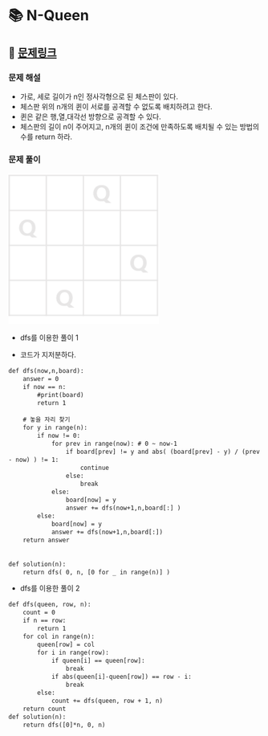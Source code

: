 
# 📚 N-Queen

## 📌 [문제링크](https://school.programmers.co.kr/learn/courses/30/lessons/12952)

### 문제 해설

- 가로, 세로 길이가 n인 정사각형으로 된 체스판이 있다.
- 체스판 위의 n개의 퀸이 서로를 공격할 수 없도록 배치하려고 한다.
- 퀸은 같은 행,열,대각선 방향으로 공격할 수 있다.
- 체스판의 길이 n이 주어지고, n개의 퀸이 조건에 만족하도록 배치될 수 있는 방법의 수를 return 하라.

### 문제 풀이

<img src="./images/n_queen.png" width="300" height="300" >

- dfs를 이용한 풀이 1 

- 코드가 지저분하다.

```
def dfs(now,n,board):
    answer = 0
    if now == n:
        #print(board)
        return 1
    
    # 놓을 자리 찾기
    for y in range(n):
        if now != 0:
            for prev in range(now): # 0 ~ now-1
                if board[prev] != y and abs( (board[prev] - y) / (prev - now) ) != 1:
                    continue
                else:
                    break
            else:
                board[now] = y
                answer += dfs(now+1,n,board[:] )
        else:
            board[now] = y
            answer += dfs(now+1,n,board[:])
    return answer
    
    
def solution(n):
    return dfs( 0, n, [0 for _ in range(n)] )
```

- dfs를 이용한 풀이 2

```
def dfs(queen, row, n):
    count = 0
    if n == row:
        return 1
    for col in range(n):
        queen[row] = col
        for i in range(row):
            if queen[i] == queen[row]:
                break
            if abs(queen[i]-queen[row]) == row - i:
                break
        else:
            count += dfs(queen, row + 1, n)
    return count
def solution(n):
    return dfs([0]*n, 0, n)
```
